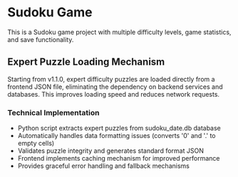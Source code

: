 # Sudoku Game

This is a Sudoku game project with multiple difficulty levels, game statistics, and save functionality.

## Expert Puzzle Loading Mechanism

Starting from v1.1.0, expert difficulty puzzles are loaded directly from a frontend JSON file, eliminating the dependency on backend services and databases. This improves loading speed and reduces network requests.

### Technical Implementation
- Python script extracts expert puzzles from sudoku_date.db database
- Automatically handles data formatting issues (converts '0' and '.' to empty cells)
- Validates puzzle integrity and generates standard format JSON
- Frontend implements caching mechanism for improved performance
- Provides graceful error handling and fallback mechanisms
